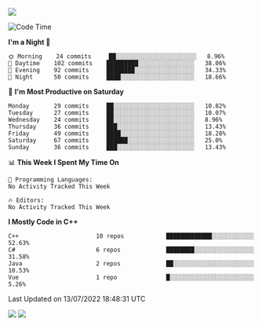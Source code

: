![](https://komarev.com/ghpvc/?username=lilpidgey&color=red)
<!--START_SECTION:waka-->
![Code Time](http://img.shields.io/badge/Code%20Time-0%20secs-blue)

**I'm a Night 🦉** 

```text
🌞 Morning    24 commits     ██░░░░░░░░░░░░░░░░░░░░░░░   8.96% 
🌆 Daytime    102 commits    █████████░░░░░░░░░░░░░░░░   38.06% 
🌃 Evening    92 commits     ████████░░░░░░░░░░░░░░░░░   34.33% 
🌙 Night      50 commits     ████░░░░░░░░░░░░░░░░░░░░░   18.66%

```
📅 **I'm Most Productive on Saturday** 

```text
Monday       29 commits     ██░░░░░░░░░░░░░░░░░░░░░░░   10.82% 
Tuesday      27 commits     ██░░░░░░░░░░░░░░░░░░░░░░░   10.07% 
Wednesday    24 commits     ██░░░░░░░░░░░░░░░░░░░░░░░   8.96% 
Thursday     36 commits     ███░░░░░░░░░░░░░░░░░░░░░░   13.43% 
Friday       49 commits     ████░░░░░░░░░░░░░░░░░░░░░   18.28% 
Saturday     67 commits     ██████░░░░░░░░░░░░░░░░░░░   25.0% 
Sunday       36 commits     ███░░░░░░░░░░░░░░░░░░░░░░   13.43%

```


📊 **This Week I Spent My Time On** 

```text
💬 Programming Languages: 
No Activity Tracked This Week

🔥 Editors: 
No Activity Tracked This Week

```

**I Mostly Code in C++** 

```text
C++                      10 repos            █████████████░░░░░░░░░░░░   52.63% 
C#                       6 repos             ████████░░░░░░░░░░░░░░░░░   31.58% 
Java                     2 repos             ██░░░░░░░░░░░░░░░░░░░░░░░   10.53% 
Vue                      1 repo              █░░░░░░░░░░░░░░░░░░░░░░░░   5.26%

```



 Last Updated on 13/07/2022 18:48:31 UTC
<!--END_SECTION:waka-->
![](https://hit.yhype.me/github/profile?user_id=42968544)
![](https://komarev.com/ghpvc/?lilpidgey)
